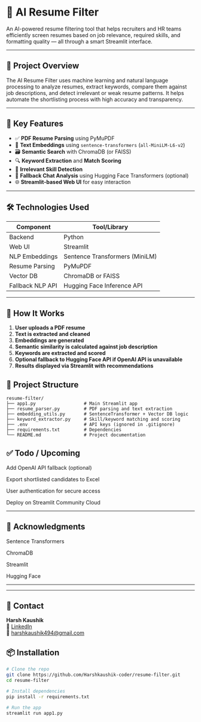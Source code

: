 # 📄 AI Resume Filter

An AI-powered resume filtering tool that helps recruiters and HR teams efficiently screen resumes based on job relevance, required skills, and formatting quality — all through a smart Streamlit interface.

---

## 🧠 Project Overview

The AI Resume Filter uses machine learning and natural language processing to analyze resumes, extract keywords, compare them against job descriptions, and detect irrelevant or weak resume patterns. It helps automate the shortlisting process with high accuracy and transparency.

---

## 🚀 Key Features

- ✅ **PDF Resume Parsing** using PyMuPDF
- 🧠 **Text Embeddings** using `sentence-transformers` (`all-MiniLM-L6-v2`)
- 🗃️ **Semantic Search** with ChromaDB (or FAISS)
- 🔍 **Keyword Extraction** and **Match Scoring**
- 🛑 **Irrelevant Skill Detection**
- 💬 **Fallback Chat Analysis** using Hugging Face Transformers (optional)
- 🌐 **Streamlit-based Web UI** for easy interaction

---

## 🛠 Technologies Used

| Component         | Tool/Library                     |
|------------------|----------------------------------|
| Backend           | Python                           |
| Web UI            | Streamlit                        |
| NLP Embeddings    | Sentence Transformers (MiniLM)   |
| Resume Parsing    | PyMuPDF                          |
| Vector DB         | ChromaDB or FAISS                |
| Fallback NLP API  | Hugging Face Inference API       |

---

## 🎯 How It Works

1. **User uploads a PDF resume**
2. **Text is extracted and cleaned**
3. **Embeddings are generated**
4. **Semantic similarity is calculated against job description**
5. **Keywords are extracted and scored**
6. **Optional fallback to Hugging Face API if OpenAI API is unavailable**
7. **Results displayed via Streamlit with recommendations**

## 📁 Project Structure

```
resume-filter/
├── app1.py                  # Main Streamlit app
├── resume_parser.py         # PDF parsing and text extraction
├── embedding_utils.py       # SentenceTransformer + Vector DB logic
├── keyword_extractor.py     # Skill/keyword matching and scoring
├── .env                     # API keys (ignored in .gitignore)
├── requirements.txt         # Dependencies
└── README.md                # Project documentation
```


## ✅ Todo / Upcoming
Add OpenAI API fallback (optional)

Export shortlisted candidates to Excel

User authentication for secure access

Deploy on Streamlit Community Cloud

---

## 🙏 Acknowledgments
Sentence Transformers

ChromaDB

Streamlit

Hugging Face

---

---

## 📢 Contact

**Harsh Kaushik**  
🔗 [LinkedIn](https://www.linkedin.com/in/harshkaushik1)  
📧 harshkaushik494@gmail.com


## 📦 Installation

```bash
# Clone the repo
git clone https://github.com/Harshkaushik-coder/resume-filter.git
cd resume-filter

# Install dependencies
pip install -r requirements.txt

# Run the app
streamlit run app1.py
